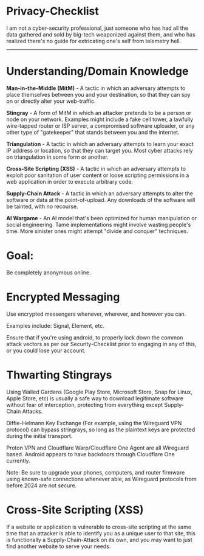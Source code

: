 # Privacy-Checklist
I am not a cyber-security professional, just someone who has had all the data gathered and sold by big-tech weaponized against them, and who has realized there's no guide for extricating one's self from telemetry hell.

-----------------------------------------

# Understanding/Domain Knowledge
**Man-in-the-Middle (MitM)** - A tactic in which an adversary attempts to place themselves between you and your destination, so that they can spy on or directly alter your web-traffic.

**Stingray** - A form of MitM in which an attacker pretends to be a person or node on your network. Examples might include a fake cell tower, a lawfully wire-tapped router or ISP server, a compromised software uploader, or any other type of "gatekeeper" that stands between you and the internet.

**Triangulation** - A tactic in which an adversary attempts to learn your exact IP address or location, so that they can target you. Most cyber attacks rely on triangulation in some form or another.

**Cross-Site Scripting (XSS)** - A tactic in which an adversary attempts to exploit poor sanitation of user content or loose scripting permissions in a web application in order to execute arbitrary code.

**Supply-Chain Attack** - A tactic in which an adversary attempts to alter the software or data at the point-of-upload. Any downloads of the software will be tainted, with no recourse.

**AI Wargame** - An AI model that's been optimized for human manipulation or social engineering. Tame implementations might involve wasting people's time. More sinister ones might attempt "divide and conquer" techniques.

# Goal:
Be completely anonymous online.

# Encrypted Messaging
Use encrypted messengers whenever, wherever, and however you can.

Examples include: Signal, Element, etc.

Ensure that if you're using android, to properly lock down the common attack vectors as per our Security-Checklist prior to engaging in any of this, or you could lose your account.

# Thwarting Stingrays
Using Walled Gardens (Google Play Store, Microsoft Store, Snap for Linux, Apple Store, etc) is usually a safe way to download legitimate software without fear of interception, protecting from everything except Supply-Chain Attacks.

Diffie-Helmann Key Exchange (For example, using the Wireguard VPN protocol) can bypass stringrays, so long as the plaintext keys are protected during the initial transport.

Proton VPN and Cloudflare Warp/Cloudflare One Agent are all Wireguard based. Android appears to have backdoors through Cloudflare One currently.

Note: Be sure to upgrade your phones, computers, and router firmware using known-safe connections whenever able, as Wireguard protocols from before 2024 are not secure.

# Cross-Site Scripting (XSS)
If a website or application is vulnerable to cross-site scripting at the same time that an attacker is able to identify you as a unique user to that site, this is functionally a Supply-Chain-Attack on its own, and you may want to just find another website to serve your needs.
